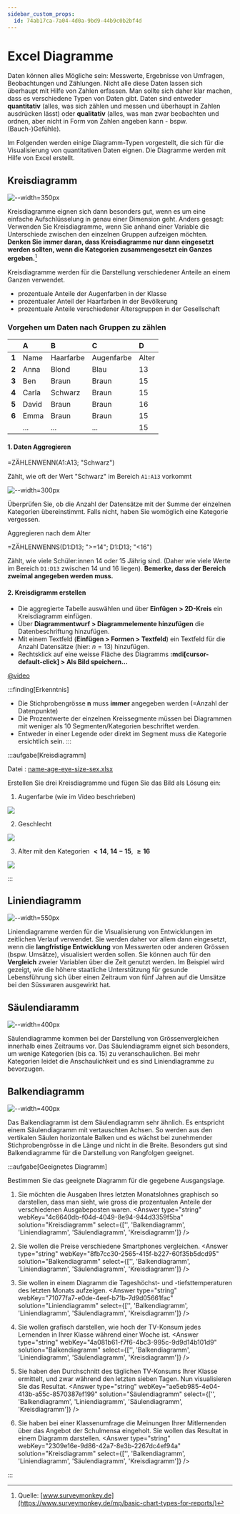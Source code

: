 ```yaml
---
sidebar_custom_props:
  id: 74ab17ca-7a04-4d0a-9bd9-44b9c0b2bf4d
---
```


# Excel Diagramme

Daten können alles Mögliche sein: Messwerte, Ergebnisse von Umfragen, Beobachtungen und Zählungen. Nicht alle diese Daten lassen sich überhaupt mit Hilfe von Zahlen erfassen. Man sollte sich daher klar machen, dass es verschiedene Typen von Daten gibt. Daten sind entweder **quantitativ** (alles, was sich zählen und messen und überhaupt in Zahlen ausdrücken lässt) oder **qualitativ** (alles, was man zwar beobachten und ordnen, aber nicht in Form von Zahlen angeben kann - bspw. (Bauch-)Gefühle). 

Im Folgenden werden einige Diagramm-Typen vorgestellt, die sich für die Visualisierung von quantitativen Daten eignen. Die Diagramme werden mit Hilfe von Excel erstellt.

## Kreisdiagramm

![--width=350px](images/diagramm-kreis.png)

Kreisdiagramme eignen sich dann besonders gut, wenn es um eine einfache Aufschlüsselung in genau einer Dimension geht. Anders gesagt: Verwenden Sie Kreisdiagramme, wenn Sie anhand einer Variable die Unterschiede zwischen den einzelnen Gruppen aufzeigen möchten. **Denken Sie immer daran, dass Kreisdiagramme nur dann eingesetzt werden sollten, wenn die Kategorien zusammengesetzt ein Ganzes ergeben.**[^1]

Kreisdiagramme werden für die Darstellung verschiedener Anteile an einem Ganzen verwendet.
- prozentuale Anteile der Augenfarben in der Klasse
- prozentualer Anteil der Haarfarben in der Bevölkerung
- prozentuale Anteile verschiedener Altersgruppen in der Gesellschaft

### Vorgehen um Daten nach Gruppen zu zählen

<div className="small-table compact">

|     | A   | B         | C           |D|
|:----|:-----|:----------|:-----------|:-|
|**1**| Name | Haarfarbe | Augenfarbe |Alter|
|**2**| Anna | Blond     | Blau       |13|
|**3**| Ben  | Braun     | Braun      |15|
|**4**| Carla| Schwarz   | Braun      |15|
|**5**| David| Braun     | Braun      |16|
|**6**| Emma | Braun     | Braun      |15|
|     | ...  | ...       | ...        |15|
</div>

#### 1. Daten Aggregieren

<ExcelBox>

=ZÄHLENWENN(A1:A13; "Schwarz")
</ExcelBox>

Zählt, wie oft der Wert "Schwarz" im Bereich `A1:A13` vorkommt

![--width=300px](images/diagramme-kreis-tabelle.png)

Überprüfen Sie, ob die Anzahl der Datensätze mit der Summe der einzelnen Kategorien übereinstimmt. Falls nicht, haben Sie womöglich eine Kategorie vergessen.

Aggregieren nach dem Alter
<ExcelBox>

=ZÄHLENWENNS(D1:D13; ">=14"; D1:D13; "\<16")
</ExcelBox>

Zählt, wie viele Schüler:innen 14 oder 15 Jährig sind. (Daher wie viele Werte im Bereich `D1:D13` zwischen 14 und 16 liegen). **Bemerke, dass der Bereich zweimal angegeben werden muss.**

#### 2. Kreisdigramm erstellen
- Die aggregierte Tabelle auswählen und über __Einfügen > 2D-Kreis__ ein Kreisdiagramm einfügen.
- Über __Diagrammentwurf > Diagrammelemente hinzufügen__ die Datenbeschriftung hinzufügen.
- Mit einem Textfeld (__Einfügen > Formen > Textfeld__) ein Textfeld für die Anzahl Datensätze (hier: $n = 13$) hinzufügen.
- Rechtsklick auf eine weisse Fläche des Diagramms __:mdi[cursor-default-click] > Als Bild speichern...__


[@video](images/Excel-Kuchendiagramm.mp4)

:::finding[Erkenntnis]
- Die Stichprobengrösse **n** muss **immer** angegeben werden (=Anzahl der Datenpunkte)
- Die Prozentwerte der einzelnen Kreissegmente müssen bei Diagrammen mit weniger als 10 Segmenten/Kategorien beschriftet werden.
- Entweder in einer Legende oder direkt im Segment muss die Kategorie ersichtlich sein.
:::

:::aufgabe[Kreisdiagramm]
<Answer type="state" webKey="44afcf07-cf61-480a-89c2-9b2a1a3f3c5d" />

Datei
: [name-age-eye-size-sex.xlsx](assets/name-age-eye-size-sex.xlsx)

Erstellen Sie drei Kreisdiagramme und fügen Sie das Bild als Lösung ein:

1. Augenfarbe (wie im Video beschrieben)

   <Answer type="text" webKey="10d8abc9-5417-430e-aa80-017422b24e3a" />

<Solution>

![](images/lsg-eye.png)
</Solution>

2. Geschlecht

   <Answer type="text" webKey="e6fd7aa3-0c7b-4310-8100-45c5dccd7cb0" />

<Solution webKey="385476f1-4721-42d1-9f7b-eb68688ae8a2">

![](images/lsg-sex.png)
</Solution>

3. Alter mit den Kategorien __$< 14$__, __$14-15$__, __$\geq 16$__

   <Answer type="text" webKey="daf75b85-0c9e-426f-b4d7-c78db954a824" />

<Solution webKey="385476f1-4721-42d1-9f7b-eb68688ae8a2">

![](images/lsg-age.png)
</Solution>



:::

## Liniendiagramm

![--width=550px](images/diagramm-linie.png)

Liniendiagramme werden für die Visualisierung von Entwicklungen im zeitlichen Verlauf verwendet. Sie werden daher vor allem dann eingesetzt, wenn die **langfristige Entwicklung** von Messwerten oder anderen Grössen (bspw. Umsätze), visualisiert werden sollen. Sie können auch für den **Vergleich** zweier Variablen über die Zeit genutzt werden. Im Beispiel wird gezeigt, wie die höhere staatliche Unterstützung für gesunde Lebensführung sich über einen Zeitraum von fünf Jahren auf die Umsätze bei den Süsswaren ausgewirkt hat.

## Säulendiaramm

![--width=400px](images/diagramm-saeulen.png)

Säulendiagramme kommen bei der Darstellung von Grössenvergleichen innerhalb eines Zeitraums vor.
Das Säulendiagramm eignet sich besonders, um wenige Kategorien (bis ca. 15) zu veranschaulichen. Bei mehr Kategorien leidet die Anschaulichkeit und es sind Liniendiagramme zu bevorzugen.

## Balkendiagramm

![--width=400px](images/diagramm-balken.png)

Das Balkendiagramm ist dem Säulendiagramm sehr ähnlich. Es entspricht einem Säulendiagramm mit vertauschten Achsen. So werden aus den vertikalen Säulen horizontale Balken und es wächst bei zunehmender Stichprobengrösse in die Länge und nicht in die Breite. Besonders gut sind Balkendiagramme für die Darstellung von Rangfolgen geeignet.

:::aufgabe[Geeignetes Diagramm]
<Answer type="state" webKey="16304ea3-5b50-433e-9acd-bf17e29fd52e" />

Bestimmen Sie das geeignete Diagramm für die gegebene Ausgangslage.

1. Sie möchten die Ausgaben Ihres letzten Monatslohnes graphisch so darstellen, dass man sieht, wie gross die prozentualen Anteile der verschiedenen Ausgabeposten waren.
<Answer type="string" webKey="4c6640db-f04d-4049-8e94-944d3359f5ba" solution="Kreisdiagramm" select={['', 'Balkendiagramm', 'Liniendiagramm', 'Säulendiagramm', 'Kreisdiagramm']} />

2. Sie wollen die Preise verschiedene Smartphones vergleichen.
<Answer type="string" webKey="8fb7cc30-2565-415f-b227-60f35b5dcd95" solution="Balkendiagramm" select={['', 'Balkendiagramm', 'Liniendiagramm', 'Säulendiagramm', 'Kreisdiagramm']} />

3. Sie wollen in einem Diagramm die Tageshöchst- und -tiefsttemperaturen des letzten Monats aufzeigen.
<Answer type="string" webKey="71077fa7-e0de-4eef-b71b-7d9d05661fac" solution="Liniendiagramm" select={['', 'Balkendiagramm', 'Liniendiagramm', 'Säulendiagramm', 'Kreisdiagramm']} />

4. Sie wollen grafisch darstellen, wie hoch der TV-Konsum jedes Lernenden in Ihrer Klasse während einer Woche ist.
<Answer type="string" webKey="4a081b61-f7f6-4bc3-995c-9d9d14b101d9" solution="Balkendiagramm" select={['', 'Balkendiagramm', 'Liniendiagramm', 'Säulendiagramm', 'Kreisdiagramm']} />

5. Sie haben den Durchschnitt des täglichen TV-Konsums Ihrer Klasse ermittelt, und zwar während den letzten sieben Tagen. Nun visualisieren Sie das Resultat.
<Answer type="string" webKey="ae5eb985-4e04-413b-a55c-8570387ef199" solution="Säulendiagramm" select={['', 'Balkendiagramm', 'Liniendiagramm', 'Säulendiagramm', 'Kreisdiagramm']} />

6. Sie haben bei einer Klassenumfrage die Meinungen Ihrer Mitlernenden über das Angebot der Schulmensa eingeholt. Sie wollen das Resultat in einem Diagramm darstellen.
<Answer type="string" webKey="2309e16e-9d86-42a7-8e3b-2267dc4ef94a" solution="Kreisdiagramm" select={['', 'Balkendiagramm', 'Liniendiagramm', 'Säulendiagramm', 'Kreisdiagramm']} />

<Answer type="text" webKey="b11e0a1f-bfdb-4133-add6-5b756f481625" placeholder="✍️ Notizen..." />
:::

[^1]: Quelle: [www.surveymonkey.de](https://www.surveymonkey.de/mp/basic-chart-types-for-reports/)
